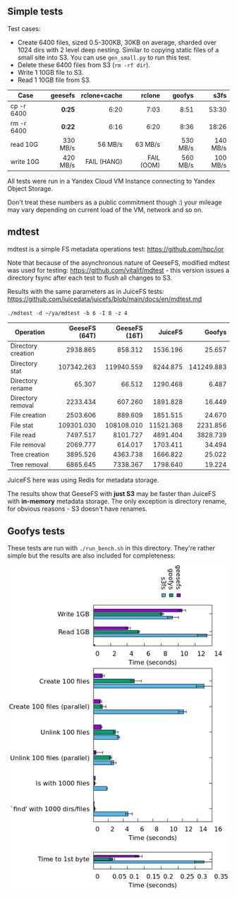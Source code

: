 ## Simple tests

Test cases:
- Create 6400 files, sized 0.5-300KB, 30KB on average, sharded over 1024 dirs
  with 2 level deep nesting. Similar to copying static files of a small site into S3.
  You can use `gen_small.py` to run this test.
- Delete these 6400 files from S3 (`rm -rf dir`).
- Write 1 10GB file to S3.
- Read 1 10GB file from S3.

| Case       | geesefs  | rclone+cache | rclone     | goofys   | s3fs     |
| ---------- | --------:| ------------:| ----------:| --------:| --------:|
| cp -r 6400 | **0:25** | 6:20         | 7:03       | 8:51     | 53:30    |
| rm -r 6400 | **0:22** | 6:16         | 6:20       | 8:36     | 18:26    |
| read 10G   | 330 MB/s | 56 MB/s      | 63 MB/s    | 530 MB/s | 140 MB/s |
| write 10G  | 420 MB/s | FAIL (HANG)  | FAIL (OOM) | 560 MB/s | 100 MB/s |

All tests were run in a Yandex Cloud VM Instance connecting to Yandex Object Storage.

Don't treat these numbers as a public commitment though :) your mileage may vary
depending on current load of the VM, network and so on.

## mdtest

mdtest is a simple FS metadata operations test: https://github.com/hpc/ior

Note that because of the asynchronous nature of GeeseFS, modified mdtest was used for testing:
https://github.com/vitalif/mdtest - this version issues a directory fsync after each test to
flush all changes to S3.

Results with the same parameters as in JuiceFS tests:
https://github.com/juicedata/juicefs/blob/main/docs/en/mdtest.md

`./mdtest -d ~/ya/mdtest -b 6 -I 8 -z 4`

| Operation          | GeeseFS (64T) | GeeseFS (16T) |  JuiceFS  |     Goofys |
| ------------------ | -------------:| -------------:| ---------:| ----------:|
| Directory creation |   2938.865    |    858.312    |  1536.196 |     25.657 |
| Directory stat     | 107342.263    | 119940.559    |  8244.875 | 141249.883 |
| Directory rename   |     65.307    |     66.512    |  1290.468 |      6.487 |
| Directory removal  |   2233.434    |    607.260    |  1891.828 |     16.449 |
| File creation      |   2503.606    |    889.609    |  1851.515 |     24.670 |
| File stat          | 109301.030    | 108108.010    | 11521.368 |   2231.856 |
| File read          |   7497.517    |   8101.727    |  4891.404 |   3828.739 |
| File removal       |   2069.777    |    614.017    |  1703.411 |     34.494 |
| Tree creation      |   3895.526    |   4363.738    |  1666.822 |     25.022 |
| Tree removal       |   6865.645    |   7338.367    |  1798.640 |     19.224 |

JuiceFS here was using Redis for metadata storage.

The results show that GeeseFS with **just S3** may be faster than JuiceFS with **in-memory**
metadata storage. The only exception is directory rename, for obvious reasons - S3 doesn't have renames.

## Goofys tests

These tests are run with `./run_bench.sh` in this directory. They're rather simple
but the results are also included for completeness:

![benchmark results](bench3.png "Benchmark Results")
